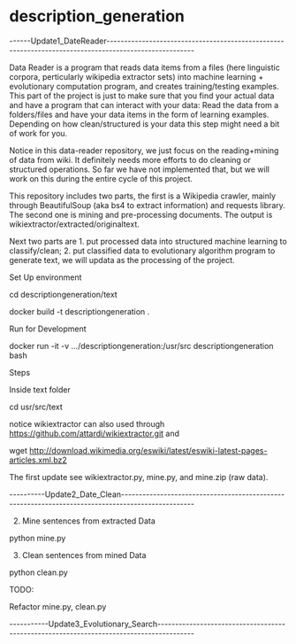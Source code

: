 # description_generation

------Update1_DateReader------------------------------------------------------------------------------------------------------

Data Reader is a program that reads data items from a files (here linguistic corpora, perticularly wikipedia extractor sets) into machine learning + evolutionary computation program, and creates training/testing examples. This part of the project is just to make sure that you find your actual data and have a program that can interact with your data: Read the data from a folders/files and have your data items in the form of learning examples. Depending on how clean/structured is your data this step might need a bit of work for you.

Notice in this data-reader repository, we just focus on the reading+mining of data from wiki. It definitely needs more efforts to do cleaning or structured operations. So far we have not implemented that, but we will work on this during the entire cycle of this project.

This repository includes two parts, the first is a Wikipedia crawler, mainly through BeautifulSoup (aka bs4 to extract information) and requests library. The second one is mining and pre-processing documents. The output is wikiextractor/extracted/originaltext.

Next two parts are 1. put processed data into structured machine learning to classify/clean; 2. put classified data to evolutionary algorithm program to generate text, we will updata as the processing of the project.

Set Up environment

cd descriptiongeneration/text

docker build -t descriptiongeneration .

Run for Development

docker run -it -v .../descriptiongeneration:/usr/src descriptiongeneration bash

Steps

Inside text folder

cd usr/src/text

notice wikiextractor can also used through https://github.com/attardi/wikiextractor.git and 

wget http://download.wikimedia.org/eswiki/latest/eswiki-latest-pages-articles.xml.bz2

The first update see wikiextractor.py, mine.py, and mine.zip (raw data).

----------Update2_Date_Clean--------------------------------------------------------------------------------------------------

2. Mine sentences from extracted Data

python mine.py

3. Clean sentences from mined Data

python clean.py

TODO:

Refactor mine.py, clean.py

-----------Update3_Evolutionary_Search----------------------------------------------------------------------------------------

